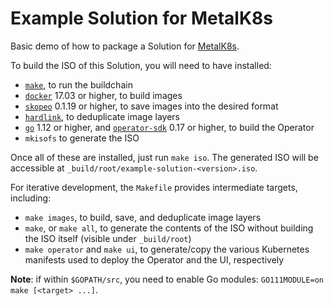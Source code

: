 # Example Solution for MetalK8s

Basic demo of how to package a Solution for [MetalK8s].

To build the ISO of this Solution, you will need to have installed:

- [`make`][GNU Make], to run the buildchain
- [`docker`][Docker] 17.03 or higher, to build images
- [`skopeo`][Skopeo] 0.1.19 or higher, to save images into the desired format
- [`hardlink`][hardlink], to deduplicate image layers
- [`go`][Go] 1.12 or higher, and [`operator-sdk`][Operator SDK] 0.17 or higher,
  to build the Operator
- `mkisofs` to generate the ISO

Once all of these are installed, just run `make iso`. The generated ISO will be
accessible at `_build/root/example-solution-<version>.iso`.

For iterative development, the `Makefile` provides intermediate targets,
including:

- `make images`, to build, save, and deduplicate image layers
- `make`, or `make all`, to generate the contents of the ISO without building
  the ISO itself (visible under `_build/root`)
- `make operator` and `make ui`, to generate/copy the various Kubernetes
  manifests used to deploy the Operator and the UI, respectively

**Note**: if within `$GOPATH/src`, you need to enable Go modules:
`GO111MODULE=on make [<target> ...]`.

[Docker]:       https://www.docker.com/
[GNU Make]:     https://www.gnu.org/software/make/
[Go]:           https://golang.org/
[hardlink]:     https://jak-linux.org/projects/hardlink/
[MetalK8s]:     https://github.com/scality/metalk8s/
[Operator SDK]: https://github.com/operator-framework/operator-sdk/
[Skopeo]:       https://github.com/containers/skopeo/

